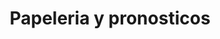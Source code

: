 ---
title: "Papeleria y pronosticos"
url: /tlalnepantla/papeleria-y-pronosticos/
shop: material de oficina
---